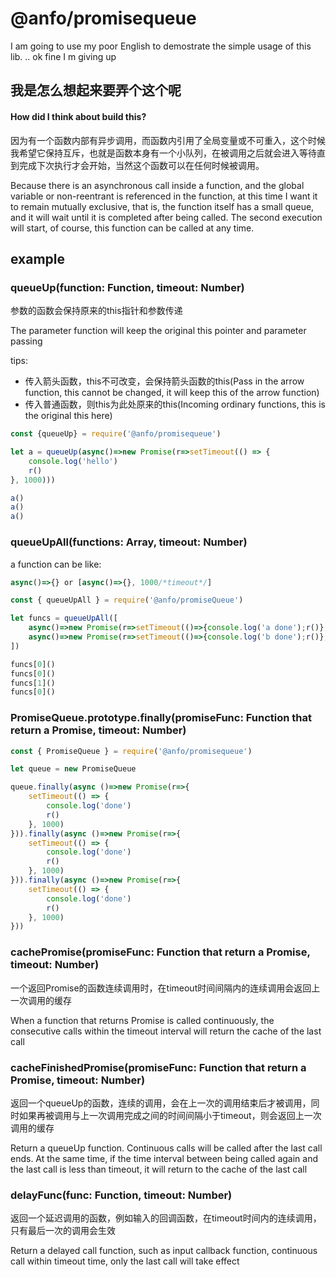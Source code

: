 # @anfo/promisequeue

I am going to use my poor English to demostrate the simple usage of this lib. .. ok fine I m giving up

## 我是怎么想起来要弄个这个呢

#### How did I think about build this?

因为有一个函数内部有异步调用，而函数内引用了全局变量或不可重入，这个时候我希望它保持互斥，也就是函数本身有一个小队列，在被调用之后就会进入等待直到完成下次执行才会开始，当然这个函数可以在任何时候被调用。

Because there is an asynchronous call inside a function, and the global variable or non-reentrant is referenced in the function, at this time I want it to remain mutually exclusive, that is, the function itself has a small queue, and it will wait until it is completed after being called. The second execution will start, of course, this function can be called at any time.

## example

### queueUp(function: Function, timeout: Number)

参数的函数会保持原来的this指针和参数传递

The parameter function will keep the original this pointer and parameter passing

tips: 
- 传入箭头函数，this不可改变，会保持箭头函数的this(Pass in the arrow function, this cannot be changed, it will keep this of the arrow function)
- 传入普通函数，则this为此处原来的this(Incoming ordinary functions, this is the original this here)

```javascript
const {queueUp} = require('@anfo/promisequeue')

let a = queueUp(async()=>new Promise(r=>setTimeout(() => {
    console.log('hello')
    r()
}, 1000)))

a()
a()
a()
```

### queueUpAll(functions: Array, timeout: Number)

a function can be like: 
```javascript
async()=>{} or [async()=>{}, 1000/*timeout*/]
```

```javascript
const { queueUpAll } = require('@anfo/promiseQueue')

let funcs = queueUpAll([
    async()=>new Promise(r=>setTimeout(()=>{console.log('a done');r()}, 1000)),
    async()=>new Promise(r=>setTimeout(()=>{console.log('b done');r()}, 1000))
])

funcs[0]()
funcs[0]()
funcs[1]()
funcs[0]()
```

### PromiseQueue.prototype.finally(promiseFunc: Function that return a Promise, timeout: Number)

```javascript
const { PromiseQueue } = require('@anfo/promisequeue')

let queue = new PromiseQueue

queue.finally(async ()=>new Promise(r=>{
    setTimeout(() => {
        console.log('done')
        r()
    }, 1000)
})).finally(async ()=>new Promise(r=>{
    setTimeout(() => {
        console.log('done')
        r()
    }, 1000)
})).finally(async ()=>new Promise(r=>{
    setTimeout(() => {
        console.log('done')
        r()
    }, 1000)
}))
```

### cachePromise(promiseFunc: Function that return a Promise, timeout: Number)

一个返回Promise的函数连续调用时，在timeout时间间隔内的连续调用会返回上一次调用的缓存

When a function that returns Promise is called continuously, the consecutive calls within the timeout interval will return the cache of the last call

### cacheFinishedPromise(promiseFunc: Function that return a Promise, timeout: Number)

返回一个queueUp的函数，连续的调用，会在上一次的调用结束后才被调用，同时如果再被调用与上一次调用完成之间的时间间隔小于timeout，则会返回上一次调用的缓存

Return a queueUp function. Continuous calls will be called after the last call ends. At the same time, if the time interval between being called again and the last call is less than timeout, it will return to the cache of the last call

### delayFunc(func: Function, timeout: Number)

返回一个延迟调用的函数，例如输入的回调函数，在timeout时间内的连续调用，只有最后一次的调用会生效

Return a delayed call function, such as input callback function, continuous call within timeout time, only the last call will take effect
